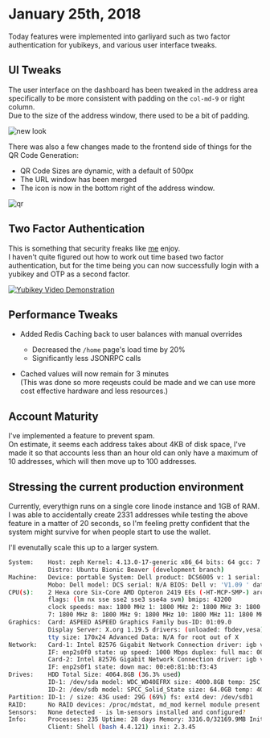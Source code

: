 # January 25th, 2018

Today features were implemented into garliyard such as two factor authentication for yubikeys, and various user interface tweaks.

## UI Tweaks
The user interface on the dashboard has been tweaked in the address area specifically to be more consistent with padding on the `col-md-9` or right column.  
Due to the size of the address window, there used to be a bit of padding.  

![new look](https://scrap.elyc.in/GzdbSbH.png)

There was also a few changes made to the frontend side of things for the QR Code Generation:
- QR Code Sizes are dynamic, with a default of 500px
- The URL window has been merged
- The icon is now in the bottom right of the address window.

![qr](https://imgur.com/4AxCwN4.png)

## Two Factor Authentication
This is something that security freaks like [me](https://github.com/elycin/) enjoy.  
I haven't quite figured out how to work out time based two factor authentication, but for the time being you can now successfully login with a yubikey and OTP as a second factor.

[![Yubikey Video Demonstration](https://img.youtube.com/vi/HQbr9KMDYbg/0.jpg)](https://www.youtube.com/watch?v=HQbr9KMDYbg)

## Performance Tweaks
- Added Redis Caching back to user balances with manual overrides
    - Decreased the `/home` page's load time by 20%
    - Significantly less JSONRPC calls
    
- Cached values will now remain for 3 minutes  
(This was done so more reqeusts could be made and we can use more cost effective hardware and less resources.)

## Account Maturity
I've implemented a feature to prevent spam.  
On estimate, it seems each address takes about 4KB of disk space, I've made it so that accounts less than an hour old can only have a maximum of 10 addresses, which will then move up to 100 addresses.

## Stressing the current production environment
Currently, everythign runs on a single core linode instance and 1GB of RAM.  
I was able to accidentally create 2331 addresses while testing the above feature in a matter of 20 seconds, so I'm feeling pretty confident that the system might survive for when people start to use the wallet.

I'll evenutally scale this up to a larger system.
```bash
System:    Host: zeph Kernel: 4.13.0-17-generic x86_64 bits: 64 gcc: 7.2.0 Console: tty 0
           Distro: Ubuntu Bionic Beaver (development branch)
Machine:   Device: portable System: Dell product: DCS6005 v: 1 serial: DJ61ML1
           Mobo: Dell model: DCS serial: N/A BIOS: Dell v: 'V1.09 ' date: 08/26/2010
CPU(s):    2 Hexa core Six-Core AMD Opteron 2419 EEs (-HT-MCP-SMP-) arch: K10 rev.0 cache: 6144 KB
           flags: (lm nx sse sse2 sse3 sse4a svm) bmips: 43200
           clock speeds: max: 1800 MHz 1: 1800 MHz 2: 1800 MHz 3: 1800 MHz 4: 1800 MHz 5: 1800 MHz 6: 1800 MHz
           7: 1800 MHz 8: 1800 MHz 9: 1800 MHz 10: 1800 MHz 11: 1800 MHz 12: 1800 MHz
Graphics:  Card: ASPEED ASPEED Graphics Family bus-ID: 01:09.0
           Display Server: X.org 1.19.5 drivers: (unloaded: fbdev,vesa) FAILED: modesetting
           tty size: 170x24 Advanced Data: N/A for root out of X
Network:   Card-1: Intel 82576 Gigabit Network Connection driver: igb v: 5.4.0-k port: e400 bus-ID: 02:00.0
           IF: enp2s0f0 state: up speed: 1000 Mbps duplex: full mac: 00:e0:81:bb:f3:42
           Card-2: Intel 82576 Gigabit Network Connection driver: igb v: 5.4.0-k port: e800 bus-ID: 02:00.1
           IF: enp2s0f1 state: down mac: 00:e0:81:bb:f3:43
Drives:    HDD Total Size: 4064.8GB (36.3% used)
           ID-1: /dev/sda model: WDC_WD40EFRX size: 4000.8GB temp: 25C
           ID-2: /dev/sdb model: SPCC_Solid_State size: 64.0GB temp: 40C
Partition: ID-1: / size: 43G used: 29G (69%) fs: ext4 dev: /dev/sdb1
RAID:      No RAID devices: /proc/mdstat, md_mod kernel module present
Sensors:   None detected - is lm-sensors installed and configured?
Info:      Processes: 235 Uptime: 28 days Memory: 3316.0/32169.9MB Init: systemd runlevel: 5 Gcc sys: 7.2.0
           Client: Shell (bash 4.4.121) inxi: 2.3.45
```
